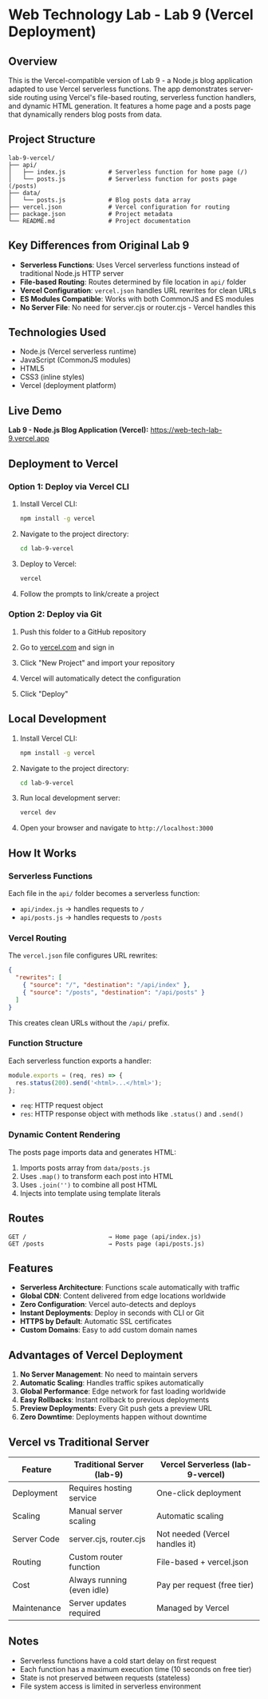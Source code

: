 # Web Technology Lab - Lab 9 (Vercel Deployment)

## Overview

This is the Vercel-compatible version of Lab 9 - a Node.js blog application adapted to use Vercel serverless functions. The app demonstrates server-side routing using Vercel's file-based routing, serverless function handlers, and dynamic HTML generation. It features a home page and a posts page that dynamically renders blog posts from data.

## Project Structure

```
lab-9-vercel/
├── api/
│   ├── index.js            # Serverless function for home page (/)
│   └── posts.js            # Serverless function for posts page (/posts)
├── data/
│   └── posts.js            # Blog posts data array
├── vercel.json             # Vercel configuration for routing
├── package.json            # Project metadata
└── README.md               # Project documentation
```

## Key Differences from Original Lab 9

-   **Serverless Functions**: Uses Vercel serverless functions instead of traditional Node.js HTTP server
-   **File-based Routing**: Routes determined by file location in `api/` folder
-   **Vercel Configuration**: `vercel.json` handles URL rewrites for clean URLs
-   **ES Modules Compatible**: Works with both CommonJS and ES modules
-   **No Server File**: No need for server.cjs or router.cjs - Vercel handles this

## Technologies Used

-   Node.js (Vercel serverless runtime)
-   JavaScript (CommonJS modules)
-   HTML5
-   CSS3 (inline styles)
-   Vercel (deployment platform)

## Live Demo

**Lab 9 - Node.js Blog Application (Vercel):** https://web-tech-lab-9.vercel.app

## Deployment to Vercel

### Option 1: Deploy via Vercel CLI

1. Install Vercel CLI:
    ```bash
    npm install -g vercel
    ```

2. Navigate to the project directory:
    ```bash
    cd lab-9-vercel
    ```

3. Deploy to Vercel:
    ```bash
    vercel
    ```

4. Follow the prompts to link/create a project

### Option 2: Deploy via Git

1. Push this folder to a GitHub repository

2. Go to [vercel.com](https://vercel.com) and sign in

3. Click "New Project" and import your repository

4. Vercel will automatically detect the configuration

5. Click "Deploy"

## Local Development

1. Install Vercel CLI:
    ```bash
    npm install -g vercel
    ```

2. Navigate to the project directory:
    ```bash
    cd lab-9-vercel
    ```

3. Run local development server:
    ```bash
    vercel dev
    ```

4. Open your browser and navigate to `http://localhost:3000`

## How It Works

### Serverless Functions

Each file in the `api/` folder becomes a serverless function:
-   `api/index.js` → handles requests to `/`
-   `api/posts.js` → handles requests to `/posts`

### Vercel Routing

The `vercel.json` file configures URL rewrites:
```json
{
  "rewrites": [
    { "source": "/", "destination": "/api/index" },
    { "source": "/posts", "destination": "/api/posts" }
  ]
}
```

This creates clean URLs without the `/api/` prefix.

### Function Structure

Each serverless function exports a handler:
```javascript
module.exports = (req, res) => {
  res.status(200).send('<html>...</html>');
};
```

-   `req`: HTTP request object
-   `res`: HTTP response object with methods like `.status()` and `.send()`

### Dynamic Content Rendering

The posts page imports data and generates HTML:
1. Imports posts array from `data/posts.js`
2. Uses `.map()` to transform each post into HTML
3. Uses `.join('')` to combine all post HTML
4. Injects into template using template literals

## Routes

```
GET /                       → Home page (api/index.js)
GET /posts                  → Posts page (api/posts.js)
```

## Features

-   **Serverless Architecture**: Functions scale automatically with traffic
-   **Global CDN**: Content delivered from edge locations worldwide
-   **Zero Configuration**: Vercel auto-detects and deploys
-   **Instant Deployments**: Deploy in seconds with CLI or Git
-   **HTTPS by Default**: Automatic SSL certificates
-   **Custom Domains**: Easy to add custom domain names

## Advantages of Vercel Deployment

1. **No Server Management**: No need to maintain servers
2. **Automatic Scaling**: Handles traffic spikes automatically
3. **Global Performance**: Edge network for fast loading worldwide
4. **Easy Rollbacks**: Instant rollback to previous deployments
5. **Preview Deployments**: Every Git push gets a preview URL
6. **Zero Downtime**: Deployments happen without downtime

## Vercel vs Traditional Server

| Feature | Traditional Server (lab-9) | Vercel Serverless (lab-9-vercel) |
|---------|---------------------------|-----------------------------------|
| Deployment | Requires hosting service | One-click deployment |
| Scaling | Manual server scaling | Automatic scaling |
| Server Code | server.cjs, router.cjs | Not needed (Vercel handles it) |
| Routing | Custom router function | File-based + vercel.json |
| Cost | Always running (even idle) | Pay per request (free tier) |
| Maintenance | Server updates required | Managed by Vercel |

## Notes

-   Serverless functions have a cold start delay on first request
-   Each function has a maximum execution time (10 seconds on free tier)
-   State is not preserved between requests (stateless)
-   File system access is limited in serverless environment
